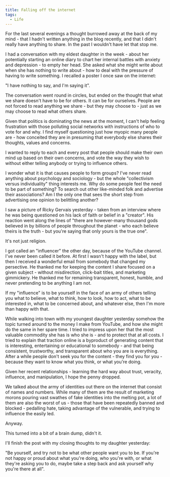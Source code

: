 ```yaml
---
title: Falling off the internet
tags:
  - Life
---
```


For the last several evenings a thought burrowed away at the back of my mind - that I hadn't written anything in the blog recently, and that I didn't really have anything to share. In the past I wouldn't have let that stop me.

I had a conversation with my eldest daughter in the week - about her potentially starting an online diary to chart her internal battles with anxiety and depression - to empty her head. She asked what she might write about when she has nothing to write about - how to deal with the pressure of having to write something. I recalled a poster I once saw on the internet:

"I have nothing to say, and I'm saying it".

The conversation went round in circles, but ended on the thought that what we share doesn't have to be for others. It can be for ourselves. People are not forced to read anything we share - but they may choose to - just as we may choose to read what others share.

Given that politics is dominating the news at the moment, I can't help feeling frustration with those polluting social networks with instructions of who to vote for and why. I find myself questioning just how myopic many people are - how conceited they are in presuming that everybody else shares their thoughts, values and concerns.

I wanted to reply to each and every post that people should make their own mind up based on their own concerns, and vote the way they wish to without either telling anybody or trying to influence others.

I wonder what it is that causes people to form groups? I've never read anything about psychology and sociology - but the whole "collectivism versus individuality" thing interests me. Why do some people feel the need to be part of something? To search out other like-minded folk and advertise their associations? Am I the only one that sees the short step from advertising one opinion to belittling another?

I saw a picture of Ricky Gervais yesterday - taken from an interview where he was being questioned on his lack of faith or belief in a "creator". His reaction went along the lines of "there are however-many thousand gods believed in by billions of people throughout the planet - who each believe theirs is the truth - but you're saying that only yours is the true one".

It's not just religion.

I got called an "influencer" the other day, because of the YouTube channel. I've never been called it before. At first I wasn't happy with the label, but then I received a wonderful email from somebody that changed my persective. He thanked me for keeping the content I share focused on a given subject - without misdirection, click-bait titles, and marketing gimmickery. He thanked me for remaining transparent, honest, humble, and never pretending to be anything I am not.

If my "influence" is to be yourself in the face of an army of others telling you what to believe, what to think, how to look, how to act, what to be interested in, what to be concerned about, and whatever else, then I'm more than happy with that.

While walking into town with my youngest daughter yesterday somehow the topic turned around to the money I make from YouTube, and how she might do the same in her spare time. I tried to impress upon her that the most valuable commodity she has is who she is - and to protect that at all costs. I tried to explain that traction online is a byproduct of generating content that is interesting, entertaining or educational to somebody - and that being consistent, trustworthy, and transparent about who you are is everything. After a while people don't seek you for the content - they find you for you - because they want to know what you think, or what you're doing.

Given her recent relationships - learning the hard way about trust, veracity, influence, and manipulation, I hope the penny dropped.

We talked about the army of identities out there on the internet that consist of names and numbers. While many of them are the result of marketing morons pouring vast swathes of fake identities into the melting pot, a lot of them are also the worst of us - those that have been repeatedly banned and blocked - pedalling hate, taking advantage of the vulnerable, and trying to influence the easily led.

Anyway.

This turned into a bit of a brain dump, didn't it.

I'll finish the post with my closing thoughts to my daughter yesterday:

"Be yourself, and try not to be what other people want you to be. If you're not happy or proud about what you're doing, who you're with, or what they're asking you to do, maybe take a step back and ask yourself why you're there at all".